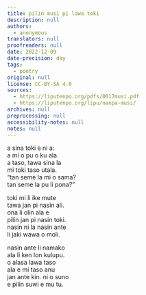 ```yaml
---
title: pilin musi pi lawa toki
description: null
authors:
  - anonymous
translators: null
proofreaders: null
date: 2022-12-09
date-precision: day
tags:
  - poetry
original: null
license: CC-BY-SA 4.0
sources:
  - https://liputenpo.org/pdfs/0017musi.pdf
  - https://liputenpo.org/lipu/nanpa-musi/
archives: null
preprocessing: null
accessibility-notes: null
notes: null
---
```


a sina toki e ni a:  
a mi o pu o ku ala.  
a taso, tawa sina la  
mi toki taso utala.  
“tan seme la mi o sama?  
tan seme la pu li pona?”

toki mi li ike mute  
tawa jan pi nasin ali.  
ona li olin ala e  
pilin jan pi nasin toki.  
nasin ni la nasin ante  
li jaki wawa o moli.

nasin ante li namako  
ala li ken lon kulupu.  
o alasa lawa taso  
ala e mi taso anu  
jan ante kin. ni o suno  
e pilin suwi e mu tu.